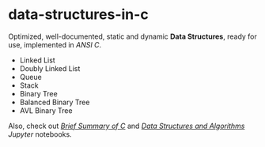 # data-structures-in-c
Optimized, well-documented, static and dynamic **Data Structures**, ready for use, implemented in *ANSI C*.

- Linked List
- Doubly Linked List
- Queue
- Stack
- Binary Tree
- Balanced Binary Tree
- AVL Binary Tree


Also, check out [*Brief Summary of C*](brief_summary_of_c.ipynb) and [*Data Structures and Algorithms*](data_structures_and_algorithms.ipynb) *Jupyter* notebooks.
